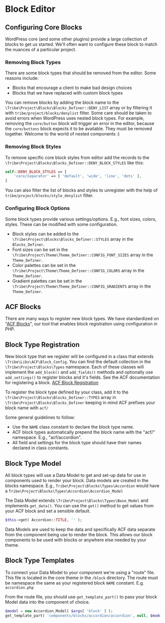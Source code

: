 # Block Editor

## Configuring Core Blocks

WordPress core (and some other plugins) provide a large collection of blocks to get us started.
We'll often want to configure these block to match the nuances of a particular project.

### Removing Block Types

There are some block types that should be removed from the editor. Some reasons include:

* Blocks that encourage a client to make bad design choices
* Blocks that we have replaced with custom block types

You can remove blocks by adding the block name to the `\Tribe\Project\Blocks\Blocks_Definer::DENY_LIST`
array or by filtering it with `tribe/project/blocks/denylist` filter.
Some care should be taken to avoid errors when WordPress uses nested block types. For example,
removing the `core/button` block will trigger an error in the editor, because the `core/buttons`
block expects it to be available. They must be removed together. Welcome to the world of nested
components :)

### Removing Block Styles

To remove specific core block styles from editor add the records to the `\Tribe\Project\Blocks\Blocks_Definer::DENY_BLOCK_STYLES` like this:
```php
self::DENY_BLOCK_STYLES => [
    'core/separator' => [ 'default', 'wide', 'line', 'dots' ],
]
```

You can also filter the list of blocks and styles to unregister with the help of `tribe/project/blocks/style_denylist` filter.

### Configuring Block Options

Some block types provide various settings/options. E.g., font sizes, colors, styles. These can be
modified with some configuration.

* Block styles can be added to the `\Tribe\Project\Blocks\Blocks_Definer::STYLES` array
  in the `Blocks_Definer`.
* Font sizes can be set in the `\Tribe\Project\Theme\Theme_Definer::CONFIG_FONT_SIZES` array
  in the `Theme_Definer`.
* Color palettes can be set in the `\Tribe\Project\Theme\Theme_Definer::CONFIG_COLORS` array
  in the `Theme_Definer`.
* Gradient palettes can be set in the `\Tribe\Project\Theme\Theme_Definer::CONFIG_GRADIENTS` array
  in the `Theme_Definer`.

## ACF Blocks

There are many ways to register new block types. We have standardized on
"[ACF Blocks](https://www.advancedcustomfields.com/resources/blocks/)", our tool that enables block
registration using configuration in PHP.

## Block Type Registration

New block type that we register will be configured in a class that extends 
`\Tribe\Libs\ACF\Block_Config`. You can find the default collection in the
`\Tribe\Project\Blocks\Types` namespace. Each of these classes will implement the `add_block()` and
 `add_fields()` methods and optionally use `add_settings()` to register blocks and it's fields. See the 
 ACF documentation for registering a block. [ACF Block Registration](https://www.advancedcustomfields.com/resources/acf_register_block_type/)

To register the block type defined by your class, add it to the
`\Tribe\Project\Blocks\Blocks_Definer::TYPES` array in `\Tribe\Project\Blocks\Blocks_Definer`
keeping in mind ACF prefixes your block name with `acf/`

Some general guidelines to follow:

* Use the `NAME` class constant to declare the block type name.
* ACF block types automatically prepend the block name with the "acf/" namespace. E.g., "acf/accordion".
* All field and settings for the block type should have their names declared in class constants.

## Block Type Model

All block types will use a Data Model to get and set-up data for use in components used to render your block.
Data models are created in the blocks namespace. E.g., `Tribe\Project\Blocks\Types\Accordion` would
have a `Tribe\Project\Blocks\Types\Accordion\Accordion_Model`

The Data Model extends `\Tribe\Project\Blocks\Types\Base_Model` and implements `get_data()`. You can use the
`get()` method to get values from your ACF block and set a sensible default. 

```php
$this->get( Accordion::TITLE, '' );
```
Data Models are used to keep the data and specifically ACF data separate from the component being use 
to render the block. This allows our block components to be used with blocks or anywhere else needed by your theme.

## Block Type Templates

To connect your Data Model to your component we're using a "route" file. This file is located in the core 
theme in the `/block` directory. The route must be namespace the same as your registered block `NAME` constant.
E.g. `accordion.php`

From the route file, you should use `get_template_part()` to pass your block Model data into the component of choice.

```php
$model = new Accordion_Model( $args[ 'block' ] );
get_template_part( 'components/blocks/accordion/accordion', null, $model->get_data() );
```
